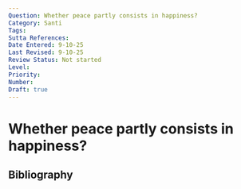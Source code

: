 ```yaml
---
Question: Whether peace partly consists in happiness?
Category: Santi
Tags: 
Sutta References: 
Date Entered: 9-10-25
Last Revised: 9-10-25
Review Status: Not started
Level: 
Priority: 
Number: 
Draft: true
---
```


# Whether peace partly consists in happiness?

## Bibliography

<!-- 

Notes:



-->